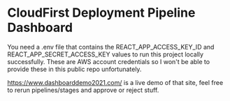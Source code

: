 # CloudFirst Deployment Pipeline Dashboard

You need a .env file that contains the REACT_APP_ACCESS_KEY_ID and REACT_APP_SECRET_ACCESS_KEY values to run this project locally successfully. These are AWS account credentials so I won't be able to provide these in this public repo unfortunately.


https://www.dashboarddemo2021.com/ is a live demo of that site, feel free to rerun pipelines/stages and approve or reject stuff.
